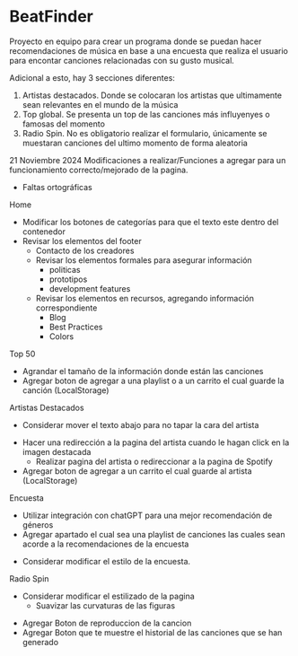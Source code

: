 # BeatFinder
Proyecto en equipo para crear un programa donde se puedan hacer recomendaciones
de música en base a una encuesta que realiza el usuario para encontar canciones
relacionadas con su gusto musical.

Adicional a esto, hay 3 secciones diferentes:
1. Artistas destacados. Donde se colocaran los artistas que ultimamente sean relevantes en el mundo de la música
2. Top global. Se presenta un top de las canciones más influyenyes o famosas del momento
3. Radio Spin. No es obligatorio realizar el formulario, únicamente se muestaran canciones del ultimo momento de forma aleatoria

21 Noviembre 2024
Modificaciones a realizar/Funciones a agregar para un funcionamiento correcto/mejorado de la pagina.
- Faltas ortográficas 

Home 
- Modificar los botones de categorías para que el texto este dentro del contenedor
- Revisar los elementos del footer
    - Contacto de los creadores
    - Revisar los elementos formales para asegurar información
        - politicas
        - prototipos
        - development features
    - Revisar los elementos en recursos, agregando información correspondiente
        - Blog 
        - Best Practices
        - Colors

Top 50
- Agrandar el tamaño de la información donde están  las canciones
- Agregar boton de agregar a una playlist o a un carrito el cual guarde la canción  (LocalStorage)

Artistas Destacados
* Considerar mover el texto abajo para no tapar la cara del artista
- Hacer una redirección a la pagina del artista cuando le hagan click en la imagen destacada
    - Realizar pagina del artista o redireccionar a la pagina de Spotify
- Agregar boton  de agregar a un carrito el cual guarde al artista (LocalStorage)

Encuesta
- Utilizar integración con chatGPT para una mejor recomendación de géneros
- Agregar apartado el cual sea una playlist de canciones las cuales sean acorde a la recomendaciones de la encuesta
* Considerar modificar el estilo de la encuesta.

Radio Spin 
* Considerar modificar el estilizado de la pagina
    * Suavizar las curvaturas de las figuras
- Agregar Boton de reproduccion de la cancion
- Agregar Boton que te muestre el historial de las canciones que se han generado
